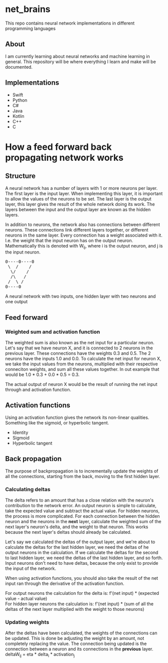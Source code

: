 # net_brains
This repo contains neural network implementations in different programming languages

## About
I am currently learning about neural networks and machine learning in general. This repository will be where everything I learn and make will be documented.

## Implementations
- Swift
- Python
- C#
- Java
- Kotlin
- C++
- C

# How a feed forward back propagating network works
## Structure
A neural network has a number of layers with 1 or more neurons per layer. The first layer is the input layer. When implementing this layer, it is important to allow the values of the neurons to be set. The last layer is the output layer, this layer gives the result of the whole network doing its work. The layers between the input and the output layer are known as the hidden layers.

In addition to neurons, the network also has connections between different neurons. These connections link different layers together, or different neurons in the same layer. Every connection has a weight associated with it. I.e. the weight that the input neuron has on the output neuron. Mathematically this is denoted with W<sub>ij</sub>, where i is the output neuron, and j is the input neuron.

<pre>
0----0----0
 \  /    /
  \/    /
  /\   /
 /  \ /
0----0
</pre>
A neural network with two inputs, one hidden layer with two neurons and one output

## Feed forward
### Weighted sum and activation function
The weighted sum is also known as the net input for a particular neuron. Let's say that we have neuron X, and it is connected to 2 neurons in the previous layer. These connections have the weights 0.3 and 0.5. The 2 neurons have the inputs 1.0 and 0.0. To calculate the net input for neuron X, we take the input values from the neurons, multiplied with their respective conneciton weights, and sum all these values together. In out example that would be 1.0 * 0.3 + 0.0 * 0.5 = 0.3. 

The actual output of neuron X would be the result of running the net input through and activation function.

## Activation functions
Using an activation function gives the network its non-linear qualities. Something like the sigmoid, or hyperbolic tangent.
- Identity
- Sigmoid
- Hyperbolic tangent

## Back propagation
The purpose of backpropagation is to incrementally update the weights of all the connections, starting from the back, moving to the first hidden layer.
### Calculating deltas
The delta refers to an amount that has a close relation with the neuron's contribution to the network error. An output neuron is simple to calculate, take the expected value and subtract the actual value. For hidden neurons, the process is more complicated. For each connection between the hidden neuron and the neurons in the <strong>next</strong> layer, calculate the weighted sum of the next layer's neuron's delta, and the weight to that neuron. This works because the next layer's deltas should already be calculated. 

Let's say we calculated the deltas of the output layer, and we're about to calculate the deltas for the last hidden layer, we need the deltas of he output neurons in the calculation. If we calculate the deltas for the second to last hidden layer, we need the deltas of the last hidden layer, and so forth. Input neurons don't need to have deltas, because the only exist to provide the input of the network.

When using activation functions, you should also take the result of the net input ran through the derivative of the activation function.

For output neurons the calculation for the delta is: f'(net input) * (expected value - actual value) <br />
For hidden layer neurons the calculation is: f'(net input) * (sum of all the deltas of the next layer multiplied with the weight to those neurons)

### Updating weights
After the deltas have been calculated, the weights of the connections can be updated. This is done be adjusting the weight by an amount, not completely replacing the value.
The connection being updated is the connection between a neuron and its connections in the <strong>previous</strong> layer.
deltaW<sub>ij</sub> = eta * delta<sub>i</sub> * activation<sub>j</sub>
